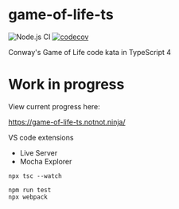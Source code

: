 # game-of-life-ts

![Node.js CI](https://github.com/philipf/game-of-life-ts/workflows/Node.js%20CI/badge.svg)
[![codecov](https://codecov.io/gh/philipf/game-of-life-ts/branch/master/graph/badge.svg)](https://codecov.io/gh/philipf/game-of-life-ts)

Conway's Game of Life code kata in TypeScript 4

# Work in progress

View current progress here:

https://game-of-life-ts.notnot.ninja/

VS code extensions
- Live Server
- Mocha Explorer

```
npx tsc --watch

npm run test
npx webpack
```

